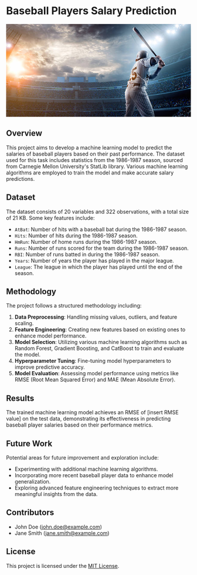 # Baseball Players Salary Prediction

![Baseball](imagine.jpg)

## Overview
This project aims to develop a machine learning model to predict the salaries of baseball players based on their past performance. The dataset used for this task includes statistics from the 1986-1987 season, sourced from Carnegie Mellon University's StatLib library. Various machine learning algorithms are employed to train the model and make accurate salary predictions.

## Dataset
The dataset consists of 20 variables and 322 observations, with a total size of 21 KB. Some key features include:
- `AtBat`: Number of hits with a baseball bat during the 1986-1987 season.
- `Hits`: Number of hits during the 1986-1987 season.
- `HmRun`: Number of home runs during the 1986-1987 season.
- `Runs`: Number of runs scored for the team during the 1986-1987 season.
- `RBI`: Number of runs batted in during the 1986-1987 season.
- `Years`: Number of years the player has played in the major league.
- `League`: The league in which the player has played until the end of the season.

## Methodology
The project follows a structured methodology including:
1. **Data Preprocessing**: Handling missing values, outliers, and feature scaling.
2. **Feature Engineering**: Creating new features based on existing ones to enhance model performance.
3. **Model Selection**: Utilizing various machine learning algorithms such as Random Forest, Gradient Boosting, and CatBoost to train and evaluate the model.
4. **Hyperparameter Tuning**: Fine-tuning model hyperparameters to improve predictive accuracy.
5. **Model Evaluation**: Assessing model performance using metrics like RMSE (Root Mean Squared Error) and MAE (Mean Absolute Error).



## Results
The trained machine learning model achieves an RMSE of [insert RMSE value] on the test data, demonstrating its effectiveness in predicting baseball player salaries based on their performance metrics.

## Future Work
Potential areas for future improvement and exploration include:
- Experimenting with additional machine learning algorithms.
- Incorporating more recent baseball player data to enhance model generalization.
- Exploring advanced feature engineering techniques to extract more meaningful insights from the data.

## Contributors
- John Doe (john.doe@example.com)
- Jane Smith (jane.smith@example.com)

## License
This project is licensed under the [MIT License](LICENSE).

